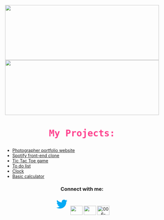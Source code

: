 <img width="100%" height="180em" src="https://github-readme-stats.vercel.app/api?username=KishorBalgi&show_icons=true&hide_border=true&&count_private=true&include_all_commits=true&theme=radical" />
</br>

<img width="100%" height="180em" src="https://github-readme-streak-stats.herokuapp.com?user=KishorBalgi&theme=radical&hide_border=true&date_format=M%20j%5B%2C%20Y%5D&dates=DDDDDD)" />
</br>

<h3 align="center" style="color: #fe428e;font-size: 30px;font-family: monospace;">My Projects:</h3>

- [Photographer portfolio website](https://debratnaghosh.github.io/debratnaghosh/)
- [Spotify front-end clone](https://kishorbalgi.github.io/Spotify-Front-End-Clone/)
- [Tic Tac Toe game](https://kishorbalgi.github.io/JavaScript-Tic-Tac-Toe-Game/)
- [To do list](https://kishorbalgi.github.io/To-do-list/)
- [Clock](https://kishorbalgi.github.io/Clock/)
- [Basic calculator](https://kishorbalgi.github.io/Basic-JavaScript-Calculator/)

<h3 align="center">Connect with me:</h3>
<p align="center">
<a href="https://twitter.com/KishorBalgi" target="blank"><svg xmlns="http://www.w3.org/2000/svg" x="0px" y="0px"
width="48" height="48"
viewBox="0 0 48 48"
style=" fill:#000000;"><path fill="#03A9F4" d="M42,12.429c-1.323,0.586-2.746,0.977-4.247,1.162c1.526-0.906,2.7-2.351,3.251-4.058c-1.428,0.837-3.01,1.452-4.693,1.776C34.967,9.884,33.05,9,30.926,9c-4.08,0-7.387,3.278-7.387,7.32c0,0.572,0.067,1.129,0.193,1.67c-6.138-0.308-11.582-3.226-15.224-7.654c-0.64,1.082-1,2.349-1,3.686c0,2.541,1.301,4.778,3.285,6.096c-1.211-0.037-2.351-0.374-3.349-0.914c0,0.022,0,0.055,0,0.086c0,3.551,2.547,6.508,5.923,7.181c-0.617,0.169-1.269,0.263-1.941,0.263c-0.477,0-0.942-0.054-1.392-0.135c0.94,2.902,3.667,5.023,6.898,5.086c-2.528,1.96-5.712,3.134-9.174,3.134c-0.598,0-1.183-0.034-1.761-0.104C9.268,36.786,13.152,38,17.321,38c13.585,0,21.017-11.156,21.017-20.834c0-0.317-0.01-0.633-0.025-0.945C39.763,15.197,41.013,13.905,42,12.429"></path></svg></a>
<a href=" https://www.linkedin.com/in/kishorbalgi/" target="blank"><img align="center" src="https://cdn.jsdelivr.net/npm/simple-icons@3.0.1/icons/linkedin.svg" alt="" height="30" width="40" /></a>
<a href=" https://www.instagram.com/kishor_balgi/" target="blank"><img align="center" src="https://cdn.jsdelivr.net/npm/simple-icons@3.0.1/icons/instagram.svg" alt="" height="30" width="40" /></a>
<a href="https://github.com/KishorBalgi" target="blank"><img align="center" src="https://i.ibb.co/5rKv1vz/006-github.png" alt="006-github" alt="" height="30" width="40" /></a>
</p>
